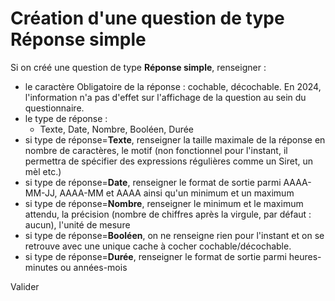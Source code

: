 # Création d'une question de type Réponse simple

Si on créé une question de type **Réponse simple**, renseigner :

- le caractère Obligatoire de la réponse : cochable, décochable. En 2024, l'information n'a pas d'effet sur l'affichage de la question au sein du questionnaire.
- le type de réponse :
  - Texte, Date, Nombre, Booléen, Durée
- si type de réponse=**Texte**, renseigner la taille maximale de la réponse en nombre de caractères, le motif (non fonctionnel pour l'instant, il permettra de spécifier des expressions régulières comme un Siret, un mèl etc.)
- si type de réponse=**Date**, renseigner le format de sortie parmi AAAA-MM-JJ, AAAA-MM et AAAA ainsi qu'un minimum et un maximum
- si type de réponse=**Nombre**, renseigner le minimum et le maximum attendu, la précision (nombre de chiffres après la virgule, par défaut : aucun), l'unité de mesure
- si type de réponse=**Booléen**, on ne renseigne rien pour l'instant et on se retrouve avec une unique cache à cocher cochable/décochable.
- si type de réponse=**Durée**, renseigner le format de sortie parmi heures-minutes ou années-mois

Valider
